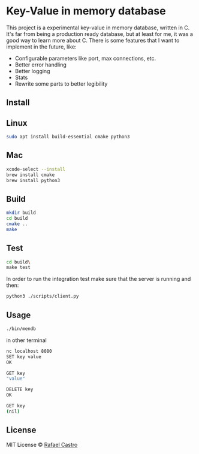 # Key-Value in memory database

This project is a experimental key-value in memory database, written in C.
It's far from being a production ready database, but at least for me, it
was a good way to learn more about C. There is some features that I want
to implement in the future, like:

- Configurable parameters like port, max connections, etc.
- Better error handling
- Better logging
- Stats
- Rewrite some parts to better legibility

## Install

## Linux

```sh
sudo apt install build-essential cmake python3
```

## Mac

```sh
xcode-select --install
brew install cmake
brew install python3
```

## Build

```sh
mkdir build
cd build
cmake ..
make
```

## Test

```sh
cd build\
make test
```

In order to run the integration test make sure that the server is running and then:

```sh
python3 ./scripts/client.py
```

## Usage

```sh
./bin/mendb
```

in other terminal

```sh
nc localhost 8080
SET key value
OK

GET key
"value"

DELETE key
OK

GET key
(nil)
```

## License

MIT License © [Rafael Castro](https://github.com/rafaelc457ro)
